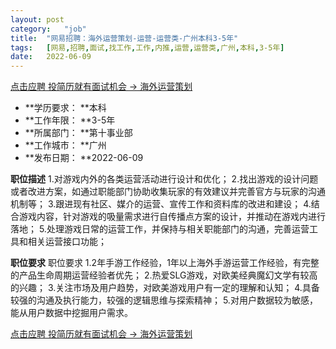 ```yaml
---
layout:	post
category:	"job"
title:	"网易招聘：海外运营策划-运营-运营类-广州本科3-5年"
tags:	[网易,招聘,面试,找工作,工作,内推,运营,运营类,广州,本科,3-5年]
date:	2022-06-09
---
```


[点击应聘 投简历就有面试机会 -> 海外运营策划](http://mobile.bole.netease.com/bole/boleDetail?id=39943&employeeId=346f03c3cda5f04c&key=all)



- **学历要求： **本科
- **工作年限： **3-5年
- **所属部门： **第十事业部
- **工作城市： **广州
- **发布日期： **2022-06-09



**职位描述**
1.对游戏内外的各类运营活动进行设计和优化；
2.找出游戏的设计问题或者改进方案，如通过职能部门协助收集玩家的有效建议并完善官方与玩家的沟通机制等；
3.跟进现有社区、媒介的运营、宣传工作和资料库的改进和建设；
4.结合游戏内容，针对游戏的吸量需求进行自传播点方案的设计，并推动在游戏内进行落地；
5.处理游戏日常的运营工作，并保持与相关职能部门的沟通，完善运营工具和相关运营接口功能；




**职位要求**
职位要求
1.2年手游工作经验，1年以上海外手游运营工作经验，有完整的产品生命周期运营经验者优先；
2.热爱SLG游戏，对欧美经典魔幻文学有较高的兴趣；
3.关注市场及用户趋势，对欧美游戏用户有一定的理解和认知；
4.具备较强的沟通及执行能力，较强的逻辑思维与探索精神；
5.对用户数据较为敏感，能从用户数据中挖掘用户需求。



[点击应聘 投简历就有面试机会 -> 海外运营策划](http://mobile.bole.netease.com/bole/boleDetail?id=39943&employeeId=346f03c3cda5f04c&key=all)